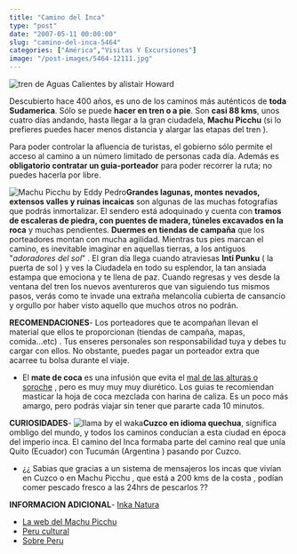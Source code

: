 ```yaml
---
title: "Camino del Inca"
type: "post"
date: "2007-05-11 00:00:00"
slug: "camino-del-inca-5464"
categories: ["América","Visitas Y Excursiones"]
image: "/post-images/5464-12111.jpg"
---
```


![tren de Aguas Calientes by alistair Howard](/post-images/5464-12111.jpg "tren de Aguas Calientes by alistair Howard")

Descubierto hace 400 años, es uno de los caminos más auténticos de **toda Sudamerica**. Sólo se puede **hacer en tren o a pie**. Son **casi 88 kms**, unos cuatro días andando, hasta llegar a la gran ciudadela, **Machu Picchu** (si lo prefieres puedes hacer menos distancia y alargar las etapas del tren ).  
  
Para poder controlar la afluencia de turistas, el gobierno sólo permite el acceso al camino a un número limitado de personas cada día. Además es **obligatorio contratar un guia-porteador** para poder recorrer la ruta; no puedes hacerla por libre.  
  
![Machu Picchu by Eddy Pedro](/post-images/5464-12110.jpg "Machu Picchu by Eddy Pedro")**Grandes lagunas, montes nevados, extensos valles y ruinas incaicas** son algunas de las muchas fotografías que podrás inmortalizar. El sendero está adoquinado y cuenta con **tramos de escaleras de piedra, con puentes de madera, túneles excavados en la roca** y muchas pendientes. **Duermes en tiendas de campaña** que los porteadores montan con mucha agilidad. Mientras tus pies marcan el camino, es inevitable imaginar en aquellas tierras, a los antiguos "*adoradores del sol*" . El gran día llega cuando atraviesas **Inti Punku** ( la puerta de sol ) y ves la Ciudadela en todo su esplendor, la tan ansiada estampa que emociona y te llena de paz. Cuando regresas y ves desde la ventana del tren los nuevos aventureros que van siguiendo tus mismos pasos, verás como te invade una extraña melancolía cubierta de cansancio y orgullo por haber visto aquello que muchos otros no podrán.  
  
**RECOMENDACIONES**- Los porteadores que te acompañan llevan el material que ellos te proporcionan (tiendas de campaña, mapas, comida...etc) . Tus enseres personales son responsabilidad tuya y debes tu cargar con ellos. No obstante, puedes pagar un porteador extra que acarree tu bolsa durante el viaje.
- El **mate de coca** es una infusión que evita el [mal de las alturas o soroche](http://www.netdoctor.es/html/000206.html) , pero es muy muy muy diurético. Los guias te recomiendan masticar la hoja de coca mezclada con harina de caliza. Es un poco más amargo, pero podrás viajar sin tener que pararte cada 10 minutos.

**CURIOSIDADES**- ![llama by el waka](/post-images/5464-12109.jpg "llama by el waka")**Cuzco en idioma quechua**, significa ombligo del mundo, y todos los caminos conducían a esta ciudad en época del imperio inca. El camino del Inca formaba parte del camino real que unía Quito (Ecuador) con Tucumán (Argentina ) pasando por Cuzco.
- ¿¿ Sabias que gracias a un sistema de mensajeros los incas que vivían en Cuzco o en Machu Picchu , que está a 200 kms de la costa , podían comer pescado fresco a las 24hrs de pescarlos ??

**INFORMACION ADICIONAL**- [Inka Natura](http://www.inkanatura.info/mapa_camino_inca.asp)
- [La web del Machu Picchu](http://www.machupicchu.biz/)
- [Peru cultural](http://www.machupicchu.perucultural.org.pe/)
- [Sobre Peru](http://sobre-peru.com/)